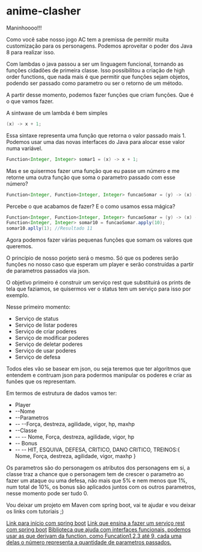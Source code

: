 # anime-clasher

Maninhoooo!!!

Como você sabe nosso jogo AC tem a premissa de permitir muita customização para os personagens. Podemos aproveitar o poder dos Java 8 para realizar isso.

Com lambdas o java passou a ser um linguagem funcional, tornando as funções cidadões de primeira classe. Isso possibilitou a criação de high order functions, que nada mais é que permitir que funções sejam objetos, podendo ser passado como parametro ou ser o retorno de um método.

A partir desse momento, podemos fazer funções que criam funções. Que é o que vamos fazer.

A sintwaxe de um lambda é bem simples

```java
(x) -> x + 1;
```

Essa sintaxe representa uma função que retorna o valor passado mais 1. Podemos usar uma das novas interfaces do Java para alocar esse valor numa variável.

```java
Function<Integer, Integer> somar1 = (x) -> x + 1;
```

Mas e se quisermos fazer uma função que eu passe um número e me retorne uma outra função que soma o parametro passado com esse número?

```java
Function<Integer, Function<Integer, Integer> funcaoSomar = (y) -> (x) -> x + y;
```

Percebe o que acabamos de fazer? E o como usamos essa mágica?


```java
Function<Integer, Function<Integer, Integer> funcaoSomar = (y) -> (x) -> x + y;
Function<Integer, Integer> somar10 = funcaoSomar.apply(10);
somar10.aplly(1); //Resultado 11
```

Agora podemos fazer várias pequenas funções que somam os valores que queremos.

O princípio de nosso porjeto será o mesmo. Só que os poderes serão funções no nosso caso que esperam um player e serão construídas a partir de parametros passados via json.

O objetivo primeiro é construir um serviço rest que substituirá os prints de tela que faziamos, se quisermos ver o status tem um serviço para isso por exemplo.

Nesse primeiro momento:

* Serviço de status
* Serviço de listar poderes
* Serviço de criar poderes
* Serviço de modificar poderes
* Serviço de deletar poderes
* Serviço de usar poderes
* Serviço de defesa

Todos eles vão se basear em json, ou seja teremos que ter algoritmos que entendem e contruam json para podermos manipular os poderes e criar as funões que os representam.

Em termos de estrutura de dados vamos ter:
* Player
* --Nome
* --Parametros
* -- --Força, destreza, agilidade, vigor, hp, maxhp
* --Classe
* -- -- Nome, Força, destreza, agilidade, vigor, hp
* -- Bonus
* -- -- HIT, ESQUIVA, DEFESA, CRITICO, DANO CRITICO, TREINOS:{ Nome, Força, destreza, agilidade, vigor, maxhp }

Os parametros são do personagem os atributos dos personagens em si, a classe traz a chance que o personagem tem de crescer o parametro ao fazer um ataque ou uma defesa, não mais que 5% e nem menos que 1%, num total de 10%, os bonus são aplicados juntos com os outros parametros, nesse momento pode ser tudo 0.

Vou deixar um projeto em Maven com spring boot, vai te ajudar e vou deixar os links com tutoriais ;)

[Link para início com spring boot](https://projects.spring.io/spring-boot/)
[Link que ensina a fazer um serviço rest com spring boot](https://spring.io/guides/gs/rest-service/)
[Biblioteca que ajuda com interfaces funcionais, podemos usar as que derivam da function, como Funcation1,2,3 até 9, cada uma delas o número representa a quantidade de parametros passados.](http://www.javaslang.io/javaslang-docs/)
